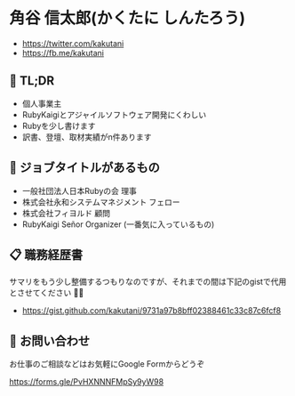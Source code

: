 # 角谷 信太郎(かくたに しんたろう)

* https://twitter.com/kakutani
* https://fb.me/kakutani

## 👀 TL;DR

* 個人事業主
* RubyKaigiとアジャイルソフトウェア開発にくわしい
* Rubyを少し書けます
* 訳書、登壇、取材実績がn件あります

## 📛 ジョブタイトルがあるもの

* 一般社団法人日本Rubyの会 理事
* 株式会社永和システムマネジメント フェロー
* 株式会社フィヨルド 顧問
* RubyKaigi Señor Organizer (一番気に入っているもの)


## 📋 職務経歴書

サマリをもう少し整備するつもりなのですが、それまでの間は下記のgistで代用とさせてください 👷‍♂️

* https://gist.github.com/kakutani/9731a97b8bff02388461c33c87c6fcf8

## 📮 お問い合わせ

お仕事のご相談などはお気軽にGoogle Formからどうぞ

https://forms.gle/PvHXNNNFMpSy9yW98
